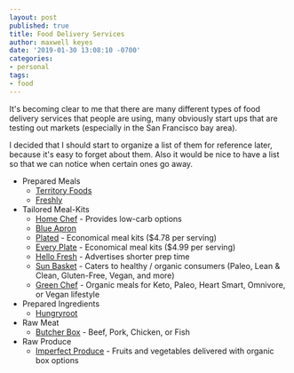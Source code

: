 ```yaml
---
layout: post
published: true
title: Food Delivery Services
author: maxwell keyes
date: '2019-01-30 13:08:10 -0700'
categories:
- personal
tags:
- food
---
```


It's becoming clear to me that there are many different types of
food delivery services that people are using, many obviously
start ups that are testing out markets (especially in the San
Francisco bay area).

I decided that I should start to organize a list of them
for reference later, because it's easy to forget about them. Also
it would be nice to have a list so that we can notice when
certain ones go away.

* Prepared Meals
  * [Territory Foods](https://www.territoryfoods.com/yum/CHNB)
  * [Freshly](https://www.freshly.com/)
* Tailored Meal-Kits
  * [Home Chef](https://www.homechef.com/invite/aov6xuW1mooQ) - Provides low-carb options
  * [Blue Apron](https://www.blueapron.com)
  * [Plated](https://www.plated.com/) - Economical meal kits ($4.78 per serving)
  * [Every Plate](https://www.everyplate.com/) - Economical meal kits ($4.99 per serving)
  * [Hello Fresh](https://www.hellofresh.com/) - Advertises shorter prep time
  * [Sun Basket](https://sunbasket.com/) - Caters to healthy / organic consumers (Paleo, Lean & Clean, Gluten-Free, Vegan, and more)
  * [Green Chef](https://greenchef.com/home) - Organic meals for Keto, Paleo, Heart Smart, Omnivore, or Vegan lifestyle
* Prepared Ingredients
  * [Hungryroot](https://www.hungryroot.com)
* Raw Meat
  * [Butcher Box](http://fbuy.me/lLjGt) - Beef, Pork, Chicken, or Fish
* Raw Produce
  * [Imperfect Produce](https://www.imperfectproduce.com/) - Fruits and vegetables delivered with organic box options

